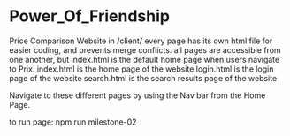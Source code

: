 # Power_Of_Friendship
Price Comparison Website
in /client/
  every page has its own html file for easier coding, and prevents merge conflicts.
  all pages are accessible from one another, but index.html is the default home page when users navigate to Prix.
  index.html is the home page of the website
  login.html is the login page of the website
  search.html is the search results page of the website

  Navigate to these different pages by using the Nav bar from the Home Page.

to run page:
npm run milestone-02
